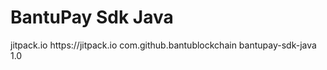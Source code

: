 # BantuPay Sdk Java


<repositories>
		<repository>
		    <id>jitpack.io</id>
		    <url>https://jitpack.io</url>
		</repository>
</repositories>

<dependency>
	    <groupId>com.github.bantublockchain</groupId>
	    <artifactId>bantupay-sdk-java</artifactId>
	    <version>1.0</version>
</dependency>